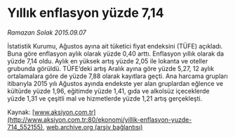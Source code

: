 # Yıllık enflasyon yüzde 7,14

*Ramazan Solak 2015.09.07*

<div class="pNewsDetailMainContent" itemprop="articleBody">
 <p>
  İstatistik Kurumu, Ağustos ayına ait tüketici fiyat endeksini (TÜFE) açıkladı. Buna göre enflasyon aylık olarak yüzde 0,40 arttı. Enflasyon yıllık olarak da yüzde 7,14 oldu. Aylık en yüksek artış yüzde 2,05 ile lokanta ve oteller grubunda görüldü. TÜFE’deki artış Aralık ayına göre yüzde 5,27, 12 aylık ortalamalara göre de yüzde 7,88 olarak kayıtlara geçti. Ana harcama grupları itibarıyla 2015 yılı Ağustos ayında endekste yer alan gruplardan eğlence ve kültürde yüzde 1,96, eğitimde yüzde 1,41, gıda ve alkolsüz içeceklerde yüzde 1,31 ve çeşitli mal ve hizmetlerde yüzde 1,21 artış gerçekleşti.
 </p>
</div>


Kaynak: [www.aksiyon.com.tr](http://www.aksiyon.com.tr:80/ekonomi/yillik-enflasyon-yuzde-714_552155), [web.archive.org (arşiv bağlantısı)](http://web.archive.org/web/20150921012916/http://www.aksiyon.com.tr:80/ekonomi/yillik-enflasyon-yuzde-714_552155)
